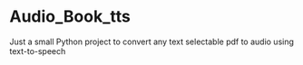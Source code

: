 # Audio_Book_tts
Just a small Python project to convert any text selectable pdf to audio using text-to-speech
